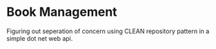 # Book Management 
Figuring out seperation of concern using CLEAN repository pattern in a simple dot net web api.
